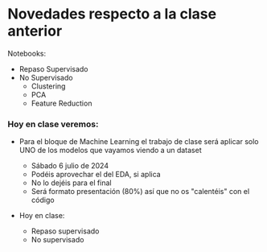 # Novedades respecto a la clase anterior


Notebooks:

* Repaso Supervisado
* No Supervisado
  - Clustering
  - PCA
  - Feature Reduction

### Hoy en clase veremos:

* Para el bloque de Machine Learning el trabajo de clase será aplicar solo UNO de los modelos que vayamos viendo a un dataset
  * Sábado 6 julio de 2024
  * Podéis aprovechar el del EDA, si aplica
  * No lo dejéis para el final
  * Será formato presentación (80%) así que no os "calentéis" con el código


* Hoy en clase: 
  * Repaso supervisado
  * No supervisado